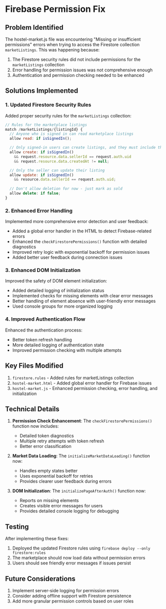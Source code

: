 # Firebase Permission Fix

## Problem Identified
The hostel-market.js file was encountering "Missing or insufficient permissions" errors when trying to access the Firestore collection `marketListings`. This was happening because:

1. The Firestore security rules did not include permissions for the `marketListings` collection
2. Error handling for permission issues was not comprehensive enough
3. Authentication and permission checking needed to be enhanced

## Solutions Implemented

### 1. Updated Firestore Security Rules
Added proper security rules for the `marketListings` collection:

```javascript
// Rules for the marketplace listings
match /marketListings/{listingId} {
  // Anyone who is signed in can read marketplace listings
  allow read: if isSignedIn();

  // Only signed-in users can create listings, and they must include their user ID
  allow create: if isSignedIn()
    && request.resource.data.sellerId == request.auth.uid
    && request.resource.data.createdAt != null;

  // Only the seller can update their listing
  allow update: if isSignedIn() 
    && resource.data.sellerId == request.auth.uid;
    
  // Don't allow deletion for now - just mark as sold
  allow delete: if false;
}
```

### 2. Enhanced Error Handling
Implemented more comprehensive error detection and user feedback:

- Added a global error handler in the HTML to detect Firebase-related errors
- Enhanced the `checkFirestorePermissions()` function with detailed diagnostics
- Improved retry logic with exponential backoff for permission issues
- Added better user feedback during connection issues

### 3. Enhanced DOM Initialization
Improved the safety of DOM element initialization:

- Added detailed logging of initialization status
- Implemented checks for missing elements with clear error messages
- Better handling of element absence with user-friendly error messages
- Used console groups for more organized logging

### 4. Improved Authentication Flow
Enhanced the authentication process:

- Better token refresh handling
- More detailed logging of authentication state
- Improved permission checking with multiple attempts

## Key Files Modified

1. `firestore.rules` - Added rules for marketListings collection
2. `hostel-market.html` - Added global error handler for Firebase issues
3. `hostel-market.js` - Enhanced permission checking, error handling, and initialization

## Technical Details

1. **Permission Check Enhancement**: The `checkFirestorePermissions()` function now includes:
   - Detailed token diagnostics
   - Multiple retry attempts with token refresh
   - Better error classification

2. **Market Data Loading**: The `initializeMarketDataLoading()` function now:
   - Handles empty states better
   - Uses exponential backoff for retries
   - Provides clearer user feedback during errors

3. **DOM Initialization**: The `initializePageAfterAuth()` function now:
   - Reports on missing elements
   - Creates visible error messages for users
   - Provides detailed console logging for debugging

## Testing

After implementing these fixes:

1. Deployed the updated Firestore rules using `firebase deploy --only firestore:rules`
2. The marketplace should now load data without permission errors
3. Users should see friendly error messages if issues persist

## Future Considerations

1. Implement server-side logging for permission errors
2. Consider adding offline support with Firestore persistence
3. Add more granular permission controls based on user roles
